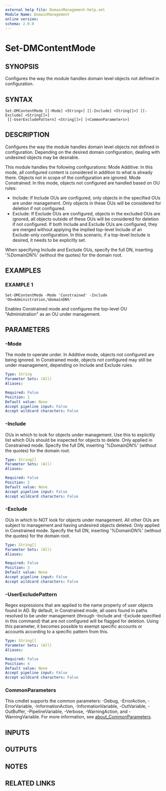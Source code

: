 ```yaml
---
external help file: DomainManagement-help.xml
Module Name: DomainManagement
online version:
schema: 2.0.0
---
```


# Set-DMContentMode

## SYNOPSIS
Configures the way the module handles domain level objects not defined in configuration.

## SYNTAX

```
Set-DMContentMode [[-Mode] <String>] [[-Include] <String[]>] [[-Exclude] <String[]>]
 [[-UserExcludePattern] <String[]>] [<CommonParameters>]
```

## DESCRIPTION
Configures the way the module handles domain level objects not defined in configuration.
Depending on the desired domain configuration, dealing with undesired objects may be desirable.

This module handles the following configurations:
Mode Additive: In this mode, all configured content is considered in addition to what is already there.
Objects not in scope of the configuration are ignored.
Mode Constrained: In this mode, objects not configured are handled based on OU rules:
- Include: If Include OUs are configured, only objects in the specified OUs are under management.
Only objects in these OUs will be considered for deletion if not configured.
- Exclude: If Exclude OUs are configured, objects in the excluded OUs are ignored, all objects outside of these OUs will be considered for deletion if not configured.
If both Include and Exclude OUs are configured, they are merged without applying the implied top-level Include of an Exclude-only configuration.
In this scenario, if a top-level Include is desired, it needs to be explicitly set.

When specifying Include and Exclude OUs, specify the full DN, inserting '%DomainDN%' (without the quotes) for the domain root.

## EXAMPLES

### EXAMPLE 1
```
Set-DMContentMode -Mode 'Constrained' -Include 'OU=Administration,%DomainDN%'
```

Enables Constrained mode and configures the top-level OU "Administration" as an OU under management.

## PARAMETERS

### -Mode
The mode to operate under.
In Additive mode, objects not configured are being ignored.
In Constrained mode, objects not configured may still be under maanagement, depending on Include and Exclude rules.

```yaml
Type: String
Parameter Sets: (All)
Aliases:

Required: False
Position: 1
Default value: None
Accept pipeline input: False
Accept wildcard characters: False
```

### -Include
OUs in which to look for objects under management.
Use this to explicitly list which OUs should be inspected for objects to delete.
Only applied in Constrained mode.
Specify the full DN, inserting '%DomainDN%' (without the quotes) for the domain root.

```yaml
Type: String[]
Parameter Sets: (All)
Aliases:

Required: False
Position: 2
Default value: None
Accept pipeline input: False
Accept wildcard characters: False
```

### -Exclude
OUs in which to NOT look for objects under management.
All other OUs are subject to management and having undesired objects deleted.
Only applied in Constrained mode.
Specify the full DN, inserting '%DomainDN%' (without the quotes) for the domain root.

```yaml
Type: String[]
Parameter Sets: (All)
Aliases:

Required: False
Position: 3
Default value: None
Accept pipeline input: False
Accept wildcard characters: False
```

### -UserExcludePattern
Regex expressions that are applied to the name property of user objects found in AD.
By default, in Constrained mode, all users found in paths resolved to be under management (through -Include and -Exclude specified in this command) that are not configured will be flagged for deletion.
Using this parameter, it becomes possible to exempt specific accounts or accounts according to a specific pattern from this.

```yaml
Type: String[]
Parameter Sets: (All)
Aliases:

Required: False
Position: 4
Default value: None
Accept pipeline input: False
Accept wildcard characters: False
```

### CommonParameters
This cmdlet supports the common parameters: -Debug, -ErrorAction, -ErrorVariable, -InformationAction, -InformationVariable, -OutVariable, -OutBuffer, -PipelineVariable, -Verbose, -WarningAction, and -WarningVariable. For more information, see [about_CommonParameters](http://go.microsoft.com/fwlink/?LinkID=113216).

## INPUTS

## OUTPUTS

## NOTES

## RELATED LINKS
